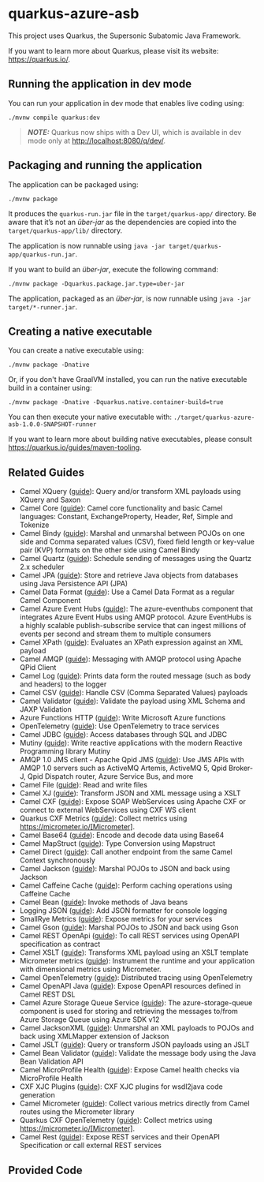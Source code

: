 # quarkus-azure-asb

This project uses Quarkus, the Supersonic Subatomic Java Framework.

If you want to learn more about Quarkus, please visit its website: <https://quarkus.io/>.

## Running the application in dev mode

You can run your application in dev mode that enables live coding using:

```shell script
./mvnw compile quarkus:dev
```

> **_NOTE:_**  Quarkus now ships with a Dev UI, which is available in dev mode only at <http://localhost:8080/q/dev/>.

## Packaging and running the application

The application can be packaged using:

```shell script
./mvnw package
```

It produces the `quarkus-run.jar` file in the `target/quarkus-app/` directory.
Be aware that it’s not an _über-jar_ as the dependencies are copied into the `target/quarkus-app/lib/` directory.

The application is now runnable using `java -jar target/quarkus-app/quarkus-run.jar`.

If you want to build an _über-jar_, execute the following command:

```shell script
./mvnw package -Dquarkus.package.jar.type=uber-jar
```

The application, packaged as an _über-jar_, is now runnable using `java -jar target/*-runner.jar`.

## Creating a native executable

You can create a native executable using:

```shell script
./mvnw package -Dnative
```

Or, if you don't have GraalVM installed, you can run the native executable build in a container using:

```shell script
./mvnw package -Dnative -Dquarkus.native.container-build=true
```

You can then execute your native executable with: `./target/quarkus-azure-asb-1.0.0-SNAPSHOT-runner`

If you want to learn more about building native executables, please consult <https://quarkus.io/guides/maven-tooling>.

## Related Guides

- Camel XQuery ([guide](https://camel.apache.org/camel-quarkus/latest/reference/extensions/saxon.html)): Query and/or transform XML payloads using XQuery and Saxon
- Camel Core ([guide](https://camel.apache.org/camel-quarkus/latest/reference/extensions/core.html)): Camel core functionality and basic Camel languages: Constant, ExchangeProperty, Header, Ref, Simple and Tokenize
- Camel Bindy ([guide](https://camel.apache.org/camel-quarkus/latest/reference/extensions/bindy.html)): Marshal and unmarshal between POJOs on one side and Comma separated values (CSV), fixed field length or key-value pair (KVP) formats on the other side using Camel Bindy
- Camel Quartz ([guide](https://camel.apache.org/camel-quarkus/latest/reference/extensions/quartz.html)): Schedule sending of messages using the Quartz 2.x scheduler
- Camel JPA ([guide](https://camel.apache.org/camel-quarkus/latest/reference/extensions/jpa.html)): Store and retrieve Java objects from databases using Java Persistence API (JPA)
- Camel Data Format ([guide](https://camel.apache.org/camel-quarkus/latest/reference/extensions/dataformat.html)): Use a Camel Data Format as a regular Camel Component
- Camel Azure Event Hubs ([guide](https://camel.apache.org/camel-quarkus/latest/reference/extensions/azure-eventhubs.html)): The azure-eventhubs component that integrates Azure Event Hubs using AMQP protocol. Azure EventHubs is a highly scalable publish-subscribe service that can ingest millions of events per second and stream them to multiple consumers
- Camel XPath ([guide](https://camel.apache.org/camel-quarkus/latest/reference/extensions/xpath.html)): Evaluates an XPath expression against an XML payload
- Camel AMQP ([guide](https://camel.apache.org/camel-quarkus/latest/reference/extensions/amqp.html)): Messaging with AMQP protocol using Apache QPid Client
- Camel Log ([guide](https://camel.apache.org/camel-quarkus/latest/reference/extensions/log.html)): Prints data form the routed message (such as body and headers) to the logger
- Camel CSV ([guide](https://camel.apache.org/camel-quarkus/latest/reference/extensions/csv.html)): Handle CSV (Comma Separated Values) payloads
- Camel Validator ([guide](https://camel.apache.org/camel-quarkus/latest/reference/extensions/validator.html)): Validate the payload using XML Schema and JAXP Validation
- Azure Functions HTTP ([guide](https://quarkus.io/guides/azure-functions-http)): Write Microsoft Azure functions
- OpenTelemetry ([guide](https://quarkus.io/guides/opentelemetry)): Use OpenTelemetry to trace services
- Camel JDBC ([guide](https://camel.apache.org/camel-quarkus/latest/reference/extensions/jdbc.html)): Access databases through SQL and JDBC
- Mutiny ([guide](https://quarkus.io/guides/mutiny-primer)): Write reactive applications with the modern Reactive Programming library Mutiny
- AMQP 1.0 JMS client - Apache Qpid JMS ([guide](https://quarkus.io/guides/jms)): Use JMS APIs with AMQP 1.0 servers such as ActiveMQ Artemis, ActiveMQ 5, Qpid Broker-J, Qpid Dispatch router, Azure Service Bus, and more
- Camel File ([guide](https://camel.apache.org/camel-quarkus/latest/reference/extensions/file.html)): Read and write files
- Camel XJ ([guide](https://camel.apache.org/camel-quarkus/latest/reference/extensions/xj.html)): Transform JSON and XML message using a XSLT
- Camel CXF ([guide](https://camel.apache.org/camel-quarkus/latest/reference/extensions/cxf-soap.html)): Expose SOAP WebServices using Apache CXF or connect to external WebServices using CXF WS client
- Quarkus CXF Metrics ([guide](https://quarkiverse.github.io/quarkiverse-docs/quarkus-cxf/dev/reference/extensions/quarkus-cxf-rt-features-metrics.html)): Collect metrics using https://micrometer.io/[Micrometer].
- Camel Base64 ([guide](https://camel.apache.org/camel-quarkus/latest/reference/extensions/base64.html)): Encode and decode data using Base64
- Camel MapStruct ([guide](https://camel.apache.org/camel-quarkus/latest/reference/extensions/mapstruct.html)): Type Conversion using Mapstruct
- Camel Direct ([guide](https://camel.apache.org/camel-quarkus/latest/reference/extensions/direct.html)): Call another endpoint from the same Camel Context synchronously
- Camel Jackson ([guide](https://camel.apache.org/camel-quarkus/latest/reference/extensions/jackson.html)): Marshal POJOs to JSON and back using Jackson
- Camel Caffeine Cache ([guide](https://camel.apache.org/camel-quarkus/latest/reference/extensions/caffeine.html)): Perform caching operations using Caffeine Cache
- Camel Bean ([guide](https://camel.apache.org/camel-quarkus/latest/reference/extensions/bean.html)): Invoke methods of Java beans
- Logging JSON ([guide](https://quarkus.io/guides/logging#json-logging)): Add JSON formatter for console logging
- SmallRye Metrics ([guide](https://quarkus.io/guides/smallrye-metrics)): Expose metrics for your services
- Camel Gson ([guide](https://camel.apache.org/camel-quarkus/latest/reference/extensions/gson.html)): Marshal POJOs to JSON and back using Gson
- Camel REST OpenApi ([guide](https://camel.apache.org/camel-quarkus/latest/reference/extensions/rest-openapi.html)): To call REST services using OpenAPI specification as contract
- Camel XSLT ([guide](https://camel.apache.org/camel-quarkus/latest/reference/extensions/xslt.html)): Transforms XML payload using an XSLT template
- Micrometer metrics ([guide](https://quarkus.io/guides/micrometer)): Instrument the runtime and your application with dimensional metrics using Micrometer.
- Camel OpenTelemetry ([guide](https://camel.apache.org/camel-quarkus/latest/reference/extensions/opentelemetry.html)): Distributed tracing using OpenTelemetry
- Camel OpenAPI Java ([guide](https://camel.apache.org/camel-quarkus/latest/reference/extensions/openapi-java.html)): Expose OpenAPI resources defined in Camel REST DSL
- Camel Azure Storage Queue Service ([guide](https://camel.apache.org/camel-quarkus/latest/reference/extensions/azure-storage-queue.html)): The azure-storage-queue component is used for storing and retrieving the messages to/from Azure Storage Queue using Azure SDK v12
- Camel JacksonXML ([guide](https://camel.apache.org/camel-quarkus/latest/reference/extensions/jacksonxml.html)): Unmarshal an XML payloads to POJOs and back using XMLMapper extension of Jackson
- Camel JSLT ([guide](https://camel.apache.org/camel-quarkus/latest/reference/extensions/jslt.html)): Query or transform JSON payloads using an JSLT
- Camel Bean Validator ([guide](https://camel.apache.org/camel-quarkus/latest/reference/extensions/bean-validator.html)): Validate the message body using the Java Bean Validation API
- Camel MicroProfile Health ([guide](https://camel.apache.org/camel-quarkus/latest/reference/extensions/microprofile-health.html)): Expose Camel health checks via MicroProfile Health
- CXF XJC Plugins ([guide](https://quarkiverse.github.io/quarkiverse-docs/quarkus-cxf/dev/reference/extensions/quarkus-cxf-xjc-plugins.html)): CXF XJC plugins for wsdl2java code generation
- Camel Micrometer ([guide](https://camel.apache.org/camel-quarkus/latest/reference/extensions/micrometer.html)): Collect various metrics directly from Camel routes using the Micrometer library
- Quarkus CXF OpenTelemetry ([guide](https://quarkiverse.github.io/quarkiverse-docs/quarkus-cxf/dev/reference/extensions/quarkus-cxf-integration-tracing-opentelemetry.html)): Collect metrics using https://micrometer.io/[Micrometer].
- Camel Rest ([guide](https://camel.apache.org/camel-quarkus/latest/reference/extensions/rest.html)): Expose REST services and their OpenAPI Specification or call external REST services

## Provided Code
